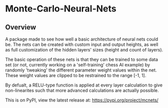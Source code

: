 # Monte-Carlo-Neural-Nets

## Overview

A package made to see how well a basic architecture of neural nets could be. The nets can be created with custom input and output heights, as well as full customization of the hidden layers' sizes (height and count of layers).

The basic operation of these nets is that they can be trained to some data set (or not, currently working on a 'self-training' chess AI example) by randomly 'tweaking' the different parameter weight values within the net. These weight values are clipped to be restrained to the range [-1, 1].

By defualt, a RELU-type function is applied at every layer calculation to give non-linearites such that more advanced calculations are actually possible.

This is on PyPI, view the latest release at:
https://pypi.org/project/mcnets/
